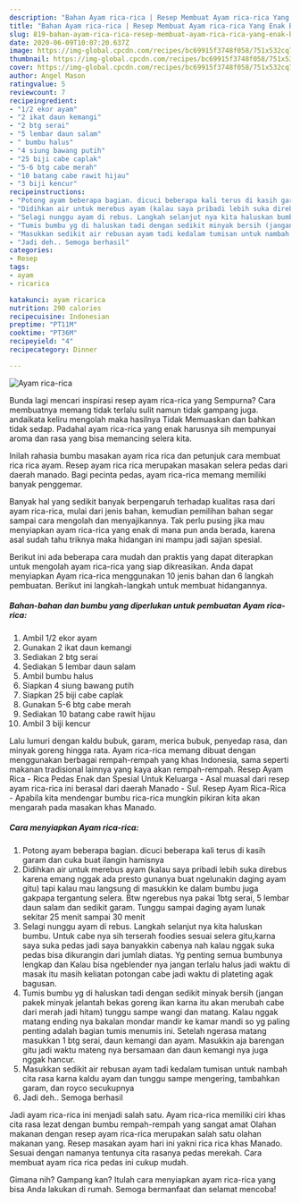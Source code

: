 ```yaml
---
description: "Bahan Ayam rica-rica | Resep Membuat Ayam rica-rica Yang Enak Banget"
title: "Bahan Ayam rica-rica | Resep Membuat Ayam rica-rica Yang Enak Banget"
slug: 819-bahan-ayam-rica-rica-resep-membuat-ayam-rica-rica-yang-enak-banget
date: 2020-06-09T10:07:20.637Z
image: https://img-global.cpcdn.com/recipes/bc69915f3748f058/751x532cq70/ayam-rica-rica-foto-resep-utama.jpg
thumbnail: https://img-global.cpcdn.com/recipes/bc69915f3748f058/751x532cq70/ayam-rica-rica-foto-resep-utama.jpg
cover: https://img-global.cpcdn.com/recipes/bc69915f3748f058/751x532cq70/ayam-rica-rica-foto-resep-utama.jpg
author: Angel Mason
ratingvalue: 5
reviewcount: 7
recipeingredient:
- "1/2 ekor ayam"
- "2 ikat daun kemangi"
- "2 btg serai"
- "5 lembar daun salam"
- " bumbu halus"
- "4 siung bawang putih"
- "25 biji cabe caplak"
- "5-6 btg cabe merah"
- "10 batang cabe rawit hijau"
- "3 biji kencur"
recipeinstructions:
- "Potong ayam beberapa bagian. dicuci beberapa kali terus di kasih garam dan cuka buat ilangin hamisnya"
- "Didihkan air untuk merebus ayam (kalau saya pribadi lebih suka direbus karena emang nggak ada presto gunanya buat ngelunakin daging ayam gitu) tapi kalau mau langsung di masukkin ke dalam bumbu juga gakpapa tergantung selera. Btw ngerebus nya pakai 1btg serai, 5 lembar daun salam dan sedikit garam. Tunggu sampai daging ayam lunak sekitar 25 menit sampai 30 menit"
- "Selagi nunggu ayam di rebus. Langkah selanjut nya kita haluskan bumbu. Untuk cabe nya sih terserah foodies sesuai selera gitu,karna saya suka pedas jadi saya banyakkin cabenya nah kalau nggak suka pedas bisa dikurangin dari jumlah diatas. Yg penting semua bumbunya lengkap dan Kalau bisa ngeblender nya jangan terlalu halus jadi waktu di masak itu masih keliatan potongan cabe jadi waktu di plateting agak bagusan."
- "Tumis bumbu yg di haluskan tadi dengan sedikit minyak bersih (jangan pakek minyak jelantah bekas goreng ikan karna itu akan merubah cabe dari merah jadi hitam) tunggu sampe wangi dan matang. Kalau nggak matang ending nya bakalan mondar mandir ke kamar mandi so yg paling penting adalah bagian tumis menumis ini. Setelah ngerasa matang masukkan 1 btg serai, daun kemangi dan ayam. Masukkin aja barengan gitu jadi waktu mateng nya bersamaan dan daun kemangi nya juga nggak hancur."
- "Masukkan sedikit air rebusan ayam tadi kedalam tumisan untuk nambah cita rasa karna kaldu ayam dan tunggu sampe mengering, tambahkan garam, dan royco secukupnya"
- "Jadi deh.. Semoga berhasil"
categories:
- Resep
tags:
- ayam
- ricarica

katakunci: ayam ricarica 
nutrition: 290 calories
recipecuisine: Indonesian
preptime: "PT11M"
cooktime: "PT36M"
recipeyield: "4"
recipecategory: Dinner

---
```



![Ayam rica-rica](https://img-global.cpcdn.com/recipes/bc69915f3748f058/751x532cq70/ayam-rica-rica-foto-resep-utama.jpg)

Bunda lagi mencari inspirasi resep ayam rica-rica yang Sempurna? Cara membuatnya memang tidak terlalu sulit namun tidak gampang juga. andaikata keliru mengolah maka hasilnya Tidak Memuaskan dan bahkan tidak sedap. Padahal ayam rica-rica yang enak harusnya sih mempunyai aroma dan rasa yang bisa memancing selera kita.

Inilah rahasia bumbu masakan ayam rica rica dan petunjuk cara membuat rica rica ayam. Resep ayam rica rica merupakan masakan selera pedas dari daerah manado. Bagi pecinta pedas, ayam rica-rica memang memiliki banyak penggemar.

Banyak hal yang sedikit banyak berpengaruh terhadap kualitas rasa dari ayam rica-rica, mulai dari jenis bahan, kemudian pemilihan bahan segar sampai cara mengolah dan menyajikannya. Tak perlu pusing jika mau menyiapkan ayam rica-rica yang enak di mana pun anda berada, karena asal sudah tahu triknya maka hidangan ini mampu jadi sajian spesial.


Berikut ini ada beberapa cara mudah dan praktis yang dapat diterapkan untuk mengolah ayam rica-rica yang siap dikreasikan. Anda dapat menyiapkan Ayam rica-rica menggunakan 10 jenis bahan dan 6 langkah pembuatan. Berikut ini langkah-langkah untuk membuat hidangannya.

<!--inarticleads1-->

##### Bahan-bahan dan bumbu yang diperlukan untuk pembuatan Ayam rica-rica:

1. Ambil 1/2 ekor ayam
1. Gunakan 2 ikat daun kemangi
1. Sediakan 2 btg serai
1. Sediakan 5 lembar daun salam
1. Ambil  bumbu halus
1. Siapkan 4 siung bawang putih
1. Siapkan 25 biji cabe caplak
1. Gunakan 5-6 btg cabe merah
1. Sediakan 10 batang cabe rawit hijau
1. Ambil 3 biji kencur


Lalu lumuri dengan kaldu bubuk, garam, merica bubuk, penyedap rasa, dan minyak goreng hingga rata. Ayam rica-rica memang dibuat dengan menggunakan berbagai rempah-rempah yang khas Indonesia, sama seperti makanan tradisional lainnya yang kaya akan rempah-rempah. Resep Ayam Rica - Rica Pedas Enak dan Spesial Untuk Keluarga - Asal muasal dari resep ayam rica-rica ini berasal dari daerah Manado - Sul. Resep Ayam Rica-Rica - Apabila kita mendengar bumbu rica-rica mungkin pikiran kita akan mengarah pada masakan khas Manado. 

<!--inarticleads2-->

##### Cara menyiapkan Ayam rica-rica:

1. Potong ayam beberapa bagian. dicuci beberapa kali terus di kasih garam dan cuka buat ilangin hamisnya
1. Didihkan air untuk merebus ayam (kalau saya pribadi lebih suka direbus karena emang nggak ada presto gunanya buat ngelunakin daging ayam gitu) tapi kalau mau langsung di masukkin ke dalam bumbu juga gakpapa tergantung selera. Btw ngerebus nya pakai 1btg serai, 5 lembar daun salam dan sedikit garam. Tunggu sampai daging ayam lunak sekitar 25 menit sampai 30 menit
1. Selagi nunggu ayam di rebus. Langkah selanjut nya kita haluskan bumbu. Untuk cabe nya sih terserah foodies sesuai selera gitu,karna saya suka pedas jadi saya banyakkin cabenya nah kalau nggak suka pedas bisa dikurangin dari jumlah diatas. Yg penting semua bumbunya lengkap dan Kalau bisa ngeblender nya jangan terlalu halus jadi waktu di masak itu masih keliatan potongan cabe jadi waktu di plateting agak bagusan.
1. Tumis bumbu yg di haluskan tadi dengan sedikit minyak bersih (jangan pakek minyak jelantah bekas goreng ikan karna itu akan merubah cabe dari merah jadi hitam) tunggu sampe wangi dan matang. Kalau nggak matang ending nya bakalan mondar mandir ke kamar mandi so yg paling penting adalah bagian tumis menumis ini. Setelah ngerasa matang masukkan 1 btg serai, daun kemangi dan ayam. Masukkin aja barengan gitu jadi waktu mateng nya bersamaan dan daun kemangi nya juga nggak hancur.
1. Masukkan sedikit air rebusan ayam tadi kedalam tumisan untuk nambah cita rasa karna kaldu ayam dan tunggu sampe mengering, tambahkan garam, dan royco secukupnya
1. Jadi deh.. Semoga berhasil


Jadi ayam rica-rica ini menjadi salah satu. Ayam rica-rica memiliki ciri khas cita rasa lezat dengan bumbu rempah-rempah yang sangat amat Olahan makanan dengan resep ayam rica-rica merupakan salah satu olahan makanan yang. Resep masakan ayam hari ini yakni rica rica khas Manado. Sesuai dengan namanya tentunya cita rasanya pedas merekah. Cara membuat ayam rica rica pedas ini cukup mudah. 

Gimana nih? Gampang kan? Itulah cara menyiapkan ayam rica-rica yang bisa Anda lakukan di rumah. Semoga bermanfaat dan selamat mencoba!
